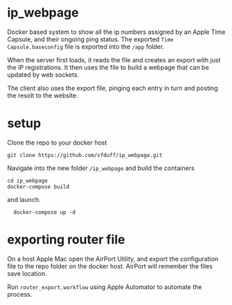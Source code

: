 # ip_webpage

Docker based system to show all the ip numbers assigned by an Apple Time Capsule, and their ongoing ping status.
The exported `Time Capsule.baseconfig` file is exported into the `/app` folder.

When the server first loads, it reads the file and creates an export with just the IP registrations.
It then uses the file to build a webpage that can be updated by web sockets.

The client also uses the export file, pinging each entry in turn and posting the resolt to the website.

# setup

Clone the repo to your docker host
  ```
  git clone https://github.com/sfduff/ip_webpage.git
  ```
Navigate into the new folder `/ip_webpage` and build the containers
  ```
  cd ip_webpage
  docker-compose build
  ```
and launch.
```
  docker-compose up -d
```

# exporting router file

On a host Apple Mac open the AirPort Utility, and export the configuration file to the repo folder on the docker host.  AirPort will remember the files save location.

Run `router_export.workflow` using Apple Automator to automate the process.
